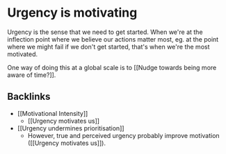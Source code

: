 # Urgency is motivating
Urgency is the sense that we need to get started. When we're at the inflection point where we believe our actions matter most, eg. at the point where we might fail if we don't get started, that's when we're the most motivated.

One way of doing this at a global scale is to [[Nudge towards being more aware of time?]].

## Backlinks
* [[Motivational Intensity]]
	* [[Urgency motivates us]]
* [[Urgency undermines prioritisation]]
	* However, true and perceived urgency probably improve motivation ([[Urgency motivates us]]).

<!-- {BearID:19229A58-93D3-4749-B32B-4DDCFA096037-2039-000009B80146D721} -->
